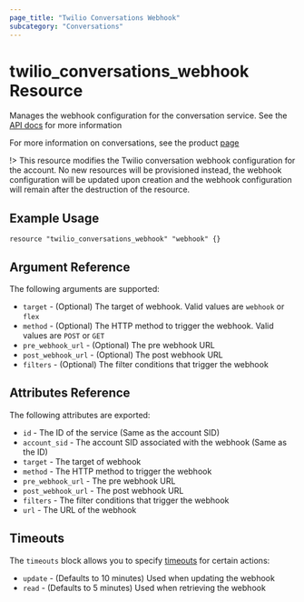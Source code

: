 ```yaml
---
page_title: "Twilio Conversations Webhook"
subcategory: "Conversations"
---
```


# twilio_conversations_webhook Resource

Manages the webhook configuration for the conversation service. See the [API docs](https://www.twilio.com/docs/conversations/api/webhook-configuration-resource) for more information

For more information on conversations, see the product [page](https://www.twilio.com/conversations)

!> This resource modifies the Twilio conversation webhook configuration for the account. No new resources will be provisioned instead, the webhook configuration will be updated upon creation and the webhook configuration will remain after the destruction of the resource.

## Example Usage

```hcl
resource "twilio_conversations_webhook" "webhook" {}
```

## Argument Reference

The following arguments are supported:

- `target` - (Optional) The target of webhook. Valid values are `webhook` or `flex`
- `method` - (Optional) The HTTP method to trigger the webhook. Valid values are `POST` or `GET`
- `pre_webhook_url` - (Optional) The pre webhook URL
- `post_webhook_url` - (Optional) The post webhook URL
- `filters` - (Optional) The filter conditions that trigger the webhook

## Attributes Reference

The following attributes are exported:

- `id` - The ID of the service (Same as the account SID)
- `account_sid` - The account SID associated with the webhook (Same as the ID)
- `target` - The target of webhook
- `method` - The HTTP method to trigger the webhook
- `pre_webhook_url` - The pre webhook URL
- `post_webhook_url` - The post webhook URL
- `filters` - The filter conditions that trigger the webhook
- `url` - The URL of the webhook

## Timeouts

The `timeouts` block allows you to specify [timeouts](https://www.terraform.io/docs/configuration/resources.html#timeouts) for certain actions:

- `update` - (Defaults to 10 minutes) Used when updating the webhook
- `read` - (Defaults to 5 minutes) Used when retrieving the webhook
